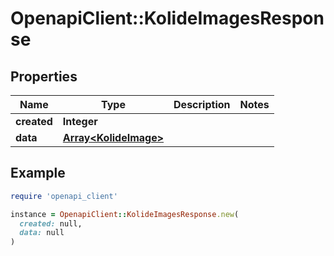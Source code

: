 # OpenapiClient::KolideImagesResponse

## Properties

| Name | Type | Description | Notes |
| ---- | ---- | ----------- | ----- |
| **created** | **Integer** |  |  |
| **data** | [**Array&lt;KolideImage&gt;**](KolideImage.md) |  |  |

## Example

```ruby
require 'openapi_client'

instance = OpenapiClient::KolideImagesResponse.new(
  created: null,
  data: null
)
```

